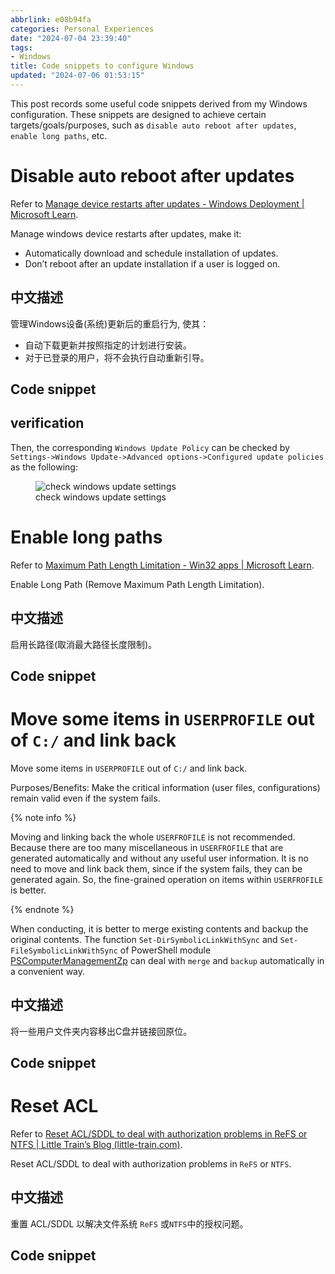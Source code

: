 ```yaml
---
abbrlink: e08b94fa
categories: Personal Experiences
date: "2024-07-04 23:39:40"
tags:
- Windows
title: Code snippets to configure Windows
updated: "2024-07-06 01:53:15"
---
```


This post records some useful code snippets derived from my Windows
configuration. These snippets are designed to achieve certain
targets/goals/purposes, such as `disable auto reboot after updates`,
`enable long paths`, etc.

<!-- more -->

# Disable auto reboot after updates

Refer to [Manage device restarts after updates - Windows Deployment \|
Microsoft
Learn](https://learn.microsoft.com/en-us/windows/deployment/update/waas-restart).

Manage windows device restarts after updates, make it:

- Automatically download and schedule installation of updates.
- Don’t reboot after an update installation if a user is logged on.

## 中文描述

管理Windows设备(系统)更新后的重启行为, 使其：

- 自动下载更新并按照指定的计划进行安装。
- 对于已登录的用户，将不会执行自动重新引导。

## Code snippet

<script src="https://gist.github.com/Zhaopudark/fb9e9acb42c47e6ed3f317ee53ae96c5.js"></script>

## verification

Then, the corresponding `Windows Update Policy` can be checked by
`Settings->Windows Update->Advanced options->Configured update policies`
as the following:

<figure>
<img
src="/assets/f33a62f89edc6928ddf90107ebcf33a9dc2cf251d57037694915b1afb1918fee.png"
alt="check windows update settings" />
<figcaption aria-hidden="true">check windows update
settings</figcaption>
</figure>

# Enable long paths

Refer to [Maximum Path Length Limitation - Win32 apps \| Microsoft
Learn](https://learn.microsoft.com/en-us/windows/win32/fileio/maximum-file-path-limitation?tabs=registry).

Enable Long Path (Remove Maximum Path Length Limitation).

## 中文描述

启用长路径(取消最大路径长度限制)。

## Code snippet

<script src="https://gist.github.com/Zhaopudark/5ca0e3204ffb9ae1dd2b39bb841d7432.js"></script>

# Move some items in `USERPROFILE` out of `C:/` and link back

Move some items in `USERPROFILE` out of `C:/` and link back.

Purposes/Benefits: Make the critical information (user files,
configurations) remain valid even if the system fails.

{% note info %}

Moving and linking back the whole `USERFROFILE` is not recommended.
Because there are too many miscellaneous in `USERFROFILE` that are
generated automatically and without any useful user information. It is
no need to move and link back them, since if the system fails, they can
be generated again. So, the fine-grained operation on items within
`USERFROFILE` is better.

{% endnote %}

When conducting, it is better to merge existing contents and backup the
original contents. The function `Set-DirSymbolicLinkWithSync` and
`Set-FileSymbolicLinkWithSync` of PowerShell module
[PSComputerManagementZp](https://github.com/Zhaopudark/PSComputerManagementZp)
can deal with `merge` and `backup` automatically in a convenient way.

## 中文描述

将一些用户文件夹内容移出C盘并链接回原位。

## Code snippet

<script src="https://gist.github.com/Zhaopudark/ca220d9a82e0d319263b349ff7c14621.js"></script>

# Reset ACL

Refer to [Reset ACL/SDDL to deal with authorization problems in ReFS or
NTFS \| Little Train’s Blog
(little-train.com)](https://little-train.com/posts/ebaccba2.html).

Reset ACL/SDDL to deal with authorization problems in `ReFS` or `NTFS`.

## 中文描述

重置 ACL/SDDL 以解决文件系统 `ReFS` 或`NTFS`中的授权问题。

## Code snippet

<script src="https://gist.github.com/Zhaopudark/acb4c41e4878fbacd3cc6d4c44e77774.js"></script>
